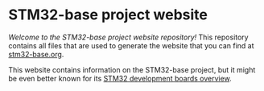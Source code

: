 # STM32-base project website

_Welcome to the STM32-base project website repository!_ This repository contains all files that are used to generate the website that you can find at [stm32-base.org](https://stm32-base.org/).

This website contains information on the STM32-base project, but it might be even better known for its [STM32 development boards overview](https://stm32-base.org/boards).
